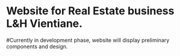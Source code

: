 # Website for Real Estate business L&H Vientiane. 
#Currently in development phase, website will display preliminary components and design. 
